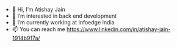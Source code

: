 - 👋 Hi, I’m Atishay Jain
- 👀 I’m interested in back end development
- 🌱 I’m currently working at Infoedge India
- 📫 You can reach me https://www.linkedin.com/in/atishay-jain-1914b917a/

<!---
AtishayRK/AtishayRK is a ✨ special ✨ repository because its `README.md` (this file) appears on your GitHub profile.
You can click the Preview link to take a look at your changes.
--->
